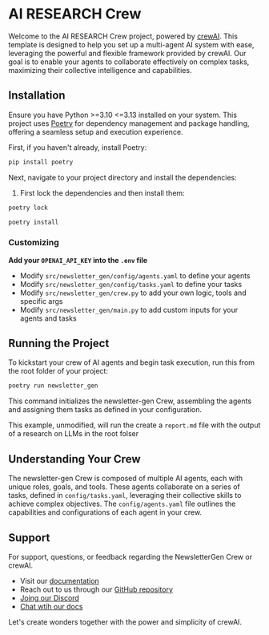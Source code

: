 # AI RESEARCH Crew

Welcome to the AI RESEARCH Crew project, powered by [crewAI](https://crewai.com). This template is designed to help you set up a multi-agent AI system with ease, leveraging the powerful and flexible framework provided by crewAI. Our goal is to enable your agents to collaborate effectively on complex tasks, maximizing their collective intelligence and capabilities.

## Installation

Ensure you have Python >=3.10 <=3.13 installed on your system. This project uses [Poetry](https://python-poetry.org/) for dependency management and package handling, offering a seamless setup and execution experience.

First, if you haven't already, install Poetry:

```bash
pip install poetry
```

Next, navigate to your project directory and install the dependencies:

1. First lock the dependencies and then install them:
```bash
poetry lock
```
```bash
poetry install
```
### Customizing

**Add your `OPENAI_API_KEY` into the `.env` file**

- Modify `src/newsletter_gen/config/agents.yaml` to define your agents
- Modify `src/newsletter_gen/config/tasks.yaml` to define your tasks
- Modify `src/newsletter_gen/crew.py` to add your own logic, tools and specific args
- Modify `src/newsletter_gen/main.py` to add custom inputs for your agents and tasks

## Running the Project

To kickstart your crew of AI agents and begin task execution, run this from the root folder of your project:

```bash
poetry run newsletter_gen
```

This command initializes the newsletter-gen Crew, assembling the agents and assigning them tasks as defined in your configuration.

This example, unmodified, will run the create a `report.md` file with the output of a research on LLMs in the root folser

## Understanding Your Crew

The newsletter-gen Crew is composed of multiple AI agents, each with unique roles, goals, and tools. These agents collaborate on a series of tasks, defined in `config/tasks.yaml`, leveraging their collective skills to achieve complex objectives. The `config/agents.yaml` file outlines the capabilities and configurations of each agent in your crew.

## Support

For support, questions, or feedback regarding the NewsletterGen Crew or crewAI.
- Visit our [documentation](https://docs.crewai.com)
- Reach out to us through our [GitHub repository](https://github.com/joaomdmoura/crewai)
- [Joing our Discord](https://discord.com/invite/X4JWnZnxPb)
- [Chat wtih our docs](https://chatg.pt/DWjSBZn)

Let's create wonders together with the power and simplicity of crewAI.
